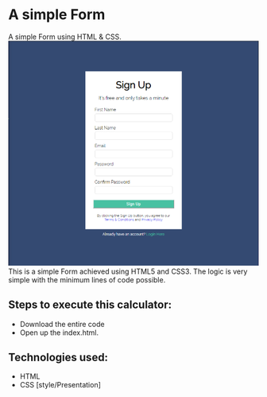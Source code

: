 # A simple Form
 A simple Form using HTML & CSS.
 ![title-pic](img/final.png)
 This is a simple Form achieved using HTML5 and CSS3. The logic is very simple with the minimum lines of code possible.
 
## Steps to execute this calculator:
- Download the entire code 
- Open up the index.html.

## Technologies used: 
- HTML
- CSS [style/Presentation]

